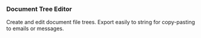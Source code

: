 ### Document Tree Editor

Create and edit document file trees. Export easily to string for copy-pasting to emails or messages.
